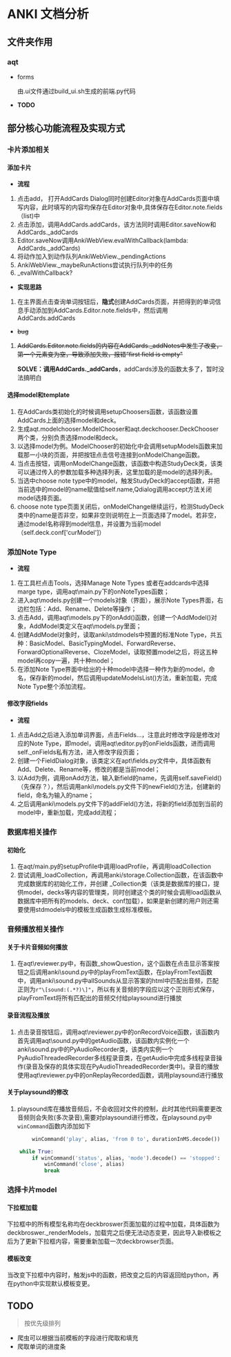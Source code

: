 # ANKI 文档分析
## 文件夹作用
### aqt
- forms 
  
    由.ui文件通过build_ui.sh生成的前端.py代码
    
- **TODO**

## 部分核心功能流程及实现方式
### 卡片添加相关

#### 添加卡片

- **流程**
1. 点击add， 打开AddCards Dialog同时创建Editor对象在AddCards页面中填写内容，此时填写的内容均保存在Editor对象中,具体保存在Editor.note.fields（list)中
2. 点击添加，调用AddCards.addCards，该方法同时调用Editor.saveNow和AddCards._addCards
3. Editor.saveNow调用AnkiWebView.evalWithCallback(lambda: AddCards._addCards)
4. 将动作加入到动作队列AnkiWebView._pendingActions
5. AnkiWebView._maybeRunActions尝试执行队列中的任务
6. _evalWithCallback?

- **实现思路**

1. 在主界面点击查询单词按钮后，**隐式**创建AddCards页面，并把得到的单词信息手动添加到AddCards.Editor.note.fields中，然后调用AddCards.addCards

- ~~bug~~

1. ~~AddCards.Editor.note.fields的内容在AddCards._addNotes中发生了改变，第一个元素变为空，导致添加失败，报错“first field is empty"~~

   **SOLVE：调用AddCards._addCards**，addCards涉及的函数太多了，暂时没法搞明白

#### 选择model和template

1. 在AddCards类初始化的时候调用setupChoosers函数，该函数设置AddCards上面的选择model和deck。
2. 生成aqt.modelchooser.ModelChooser和aqt.deckchooser.DeckChooser两个类，分别负责选择model和deck。
3. 以选择model为例。ModelChooser的初始化中会调用setupModels函数来加载那一小块的页面，并把按钮点击信号连接到onModelChange函数。
4. 当点击按钮，调用onModelChange函数，该函数中构造StudyDeck类，该类可以通过传入的参数加载多种选择列表，这里加载的是model的选择列表。
5. 当选中choose note type中的model，触发StudyDeck的accept函数，并把当前选中的model的name赋值给self.name,Qdialog调用accept方法关闭model选择页面。
6. choose note type页面关闭后，onModelChange继续运行，检测StudyDeck类中的name是否非空，如果非空则说明在上一页面选择了model。若非空，通过model名称得到model信息，并设置为当前model（self.deck.conf['curModel']）


### 添加Note Type

- **流程**
 1. 在工具栏点击Tools，选择Manage Note Types 或者在addcards中选择marge type，调用aqt\main.py下的onNoteTypes函数；
 2. 进入aqt\models.py创建一个models对象（界面），展示Note Types界面，右边栏包括：Add、Rename、Delete等操作；
 3. 点击Add，调用aqt\models.py下的onAdd()函数，创建一个AddModel()对象，AddModel类定义在aqt\models.py里面；
 4. 创建AddModel对象时，读取anki\stdmodels中预置的标准Note Type，共五种：BasicModel、BasicTypingModel、ForwardReverse、ForwardOptionalReverse、ClozeModel，读取预置model之后，将这五种model再copy一遍，共十种model；
 5. 在添加Note Type界面中给出的十种model中选择一种作为新的model，命名，保存新的model，然后调用updateModelsList()方法，重新加载，完成Note Type整个添加流程。

#### 修改字段fields
- **流程**
 1. 点击Add之后进入添加单词界面，点击Fields...，注意此时修改字段是修改对应的Note Type，即model，调用aqt\editor.py的onFields函数，进而调用self._onFields私有方法，进入修改字段页面；
 2. 创建一个FieldDialog对象，该类定义在apt\fields.py文件中，具体函数有Add、Delete、Rename等，修改的都是当前model；
 3. 以Add为例，调用onAdd方法，输入新field的name，先调用self.saveField()（先保存？），然后调用anki\models.py文件下的newField()方法，创建新的field，命名为输入的name；
 4. 之后调用anki\models.py文件下的addField()方法，将新的field添加到当前的model中，重新加载，完成add流程；

### 数据库相关操作

#### 初始化

1. 在aqt/main.py的setupProfile中调用loadProfile，再调用loadCollection
2. 尝试调用_loadCollection，再调用anki/storage.Collection函数，在该函数中完成数据库的初始化工作，并创建 _Collection类（该类是数据库的接口，提供model，decks等内容的管理类，同时创建这个类的时候会调用load函数从数据库中把所有的models、deck、conf加载），如果是新创建的用户则还需要使用stdmodels中的模板生成函数生成标准模板。

### 音频播放相关操作

#### 关于卡片音频如何播放

1. 在aqt\reviewer.py中，有函数_showQuestion，这个函数在点击显示答案按钮之后调用anki\sound.py中的playFromText函数，在playFromText函数中，调用anki\sound.py中allSounds从显示答案的html中匹配出音频，匹配正则为`r"\[sound:(.*?)\]"`，所以有关音频的字段应以这个正则形式保存，playFromText将所有匹配出的音频交付给playsound进行播放

#### 录音流程及播放

1. 点击录音按钮后，调用aqt\reviewer.py中的onRecordVoice函数，该函数内首先调用aqt\sound.py中的getAudio函数，该函数内实例化一个anki\sound.py中的PyAudioRecorder类，该类内实例一个PyAudioThreadedRecorder多线程录音类，在getAudio中完成多线程录音操作(录音及保存的具体实现在PyAudioThreadedRecorder类中)。录音的播放使用aqt\reviewer.py中的onReplayRecorded函数，调用playsound进行播放

#### 关于playsound的修改

1. playsound库在播放音频后，不会收回对文件的控制，此时其他代码需要更改音频则会失败(多次录音),需要对playsound进行修改，在playsound.py中`winCommand`函数内添加如下

```python
        winCommand('play', alias, 'from 0 to', durationInMS.decode())

    while True:
        if winCommand('status', alias, 'mode').decode() == 'stopped':
            winCommand('close', alias)
            break
```

### 选择卡片model

#### 下拉框加载

​	下拉框中的所有模型名称均在deckbroswer页面加载的过程中加载，具体函数为deckbroswer._renderModels，加载完之后便无法动态变更，因此导入新模板之后为了更新下拉框内容，需要重新加载一次deckbrowser页面。

#### 模板改变

​	当改变下拉框中内容时，触发js中的函数，把改变之后的内容返回给python，再在python中实现默认模板变更。

## TODO

> 按优先级排列

- 爬虫可以根据当前模板的字段进行爬取和填充
- 爬取单词的进度条
